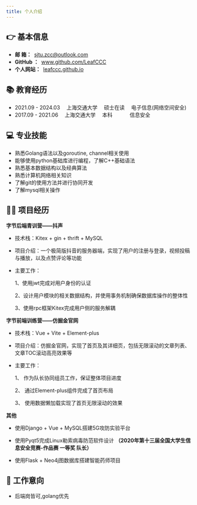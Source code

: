 ```yaml
---
title: 个人介绍
---
```

## 👉 基本信息

- **邮 箱：**&ensp;<a href="mailto:sjtu.zcc@outlook.com">sjtu.zcc@outlook.com</a>
- **GitHub ：**&ensp;<a href="mailto:www.github.com/LeafCCC">www.github.com/LeafCCC</a>
- **个人网站：**&ensp;<a href="mailto:leafccc.github.io">leafccc.github.io</a>

## 📚 教育经历

- 2021.09 - 2024.03&emsp; 上海交通大学&emsp; 硕士在读&emsp; 电子信息(网络空间安全)
- 2017.09 - 2021.06&emsp; 上海交通大学&emsp; 本科 &emsp; &emsp;&ensp;  信息安全

## 💻 专业技能

-   熟悉Golang语法以及goroutine, channel相关使用
-	能够使用python基础库进行编程，了解C++基础语法
-	熟悉基本数据结构以及经典算法
-	熟悉计算机网络相关知识
-	了解git的使用方法并进行协同开发
-	了解mysql相关操作


## 👨‍🔧 项目经历

**字节后端青训营——抖声**

- 技术栈：Kitex + gin + thrift + MySQL
- 项目介绍：一个极简版抖音的服务器端，实现了用户的注册与登录，视频投稿与播放，以及点赞评论等功能
- 主要工作：

    1、使用jwt完成对用户身份的认证

    2、设计用户模块的相关数据结构，并使用事务机制确保数据库操作的整体性

    3、使用rpc框架Kitex完成用户侧的服务解耦

**字节前端训练营——仿掘金官网**
-  技术栈：Vue + Vite + Element-plus
-  项目介绍：仿掘金官网，实现了首页及其详细页，包括无限滚动的文章列表、文章TOC滚动高亮效果等
-  主要工作：

    1、	作为队长协同组员工作，保证整体项目进度

    2、	通过Element-plus组件完成了首页布局

    3、	使用数据懒加载实现了首页无限滚动的效果

**其他**

-   使用Django + Vue + MySQL搭建5G攻防实验平台

-   使用Pyqt5完成Linux勒索病毒防范软件设计 **（2020年第十三届全国大学生信息安全竞赛-作品赛 一等奖 队长）**

-   使用Flask + Neo4j图数据库搭建智能药师项目


## 📝 工作意向
 - 后端岗皆可,golang优先


